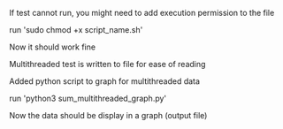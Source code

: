 If test cannot run, you might need to add execution permission to the file

  run 'sudo chmod +x script_name.sh' 

Now it should work fine 

Multithreaded test is written to file for ease of reading

Added python script to graph for multithreaded data

  run 'python3 sum_multithreaded_graph.py'

Now the data should be display in a graph (output file)
